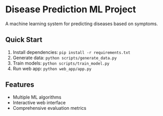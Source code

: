 # Disease Prediction ML Project

A machine learning system for predicting diseases based on symptoms.

## Quick Start
1. Install dependencies: `pip install -r requirements.txt`
2. Generate data: `python scripts/generate_data.py`
3. Train models: `python scripts/train_model.py`
4. Run web app: `python web_app/app.py`

## Features
- Multiple ML algorithms
- Interactive web interface
- Comprehensive evaluation metrics